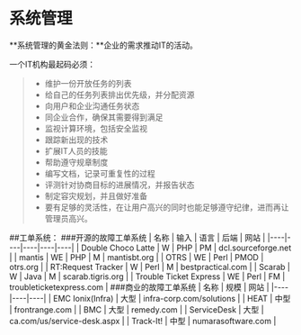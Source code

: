 # 系统管理
**系统管理的黄金法则：**企业的需求推动IT的活动。  

一个IT机构最起码必须：
>* 维护一份开放任务的列表
>* 给自己的任务列表排出优先级，并分配资源
>* 向用户和企业沟通任务状态
>* 同企业合作，确保其需要得到满足
>* 监视计算环境，包括安全监视
>* 跟踪新出现的技术
>* 扩展IT人员的技能
>* 帮助遵守规章制度
>* 编写文档，记录可重复性的过程
>* 评测针对协商目标的进展情况，并报告状态
>* 制定容灾规划，并且做好准备
>* 要有足够的灵活性，在让用户高兴的同时也能足够遵守纪律，进而再让管理员高兴。

##工单系统：
###开源的故障工单系统
| 名称 | 输入 | 语言 | 后端 | 网站 |
|----|----|----|----|----|
| Double Choco Latte | W | PHP | PM | dcl.sourceforge.net |
| mantis | WE | PHP | M | mantisbt.org |
| OTRS | WE | Perl | PMOD | otrs.org |
| RT:Request Tracker | W | Perl | M | bestpractical.com |
| Scarab | W | Java | M | scarab.tigris.org |
| Trouble Ticket Express | WE | Perl | FM | troubleticketexpress.com |
###商业的故障工单系统
| 名称 | 规模 | 网站 |
|----|----|----|
| EMC Ionix(Infra) | 大型 | infra-corp.com/solutions |
| HEAT | 中型 | frontrange.com |
| BMC | 大型 | remedy.com |
| ServiceDesk | 大型 | ca.com/us/service-desk.aspx |
| Track-It! | 中型 | numarasoftware.com |
